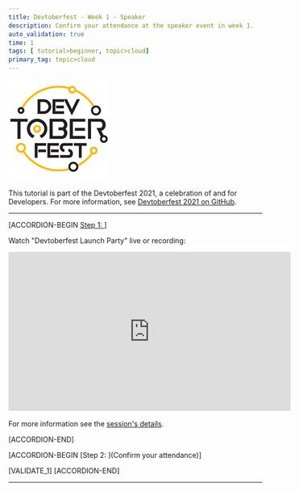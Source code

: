 ```yaml
---
title: Devtoberfest - Week 1 - Speaker
description: Confirm your attendance at the speaker event in week 1.
auto_validation: true
time: 1
tags: [ tutorial>beginner, topic>cloud]
primary_tag: topic>cloud
---
```


![Devtoberfest](Devtoberfest.jpg)

This tutorial is part of the Devtoberfest 2021, a celebration of and for Developers. For more information, see [Devtoberfest 2021 on GitHub](https://github.com/SAP-samples/devtoberfest-2021).

---

[ACCORDION-BEGIN [Step 1: ](Watch "Devtoberfest Launch Party")]

Watch "Devtoberfest Launch Party" live or recording: </br>

<iframe width="560" height="315" src="https://www.youtube.com/embed/QECsPXQBP3E" frameborder="0" allow="accelerometer; autoplay; clipboard-write; encrypted-media; gyroscope; picture-in-picture" allowfullscreen></iframe>

For more information see the [session's details](https://github.com/SAP-samples/devtoberfest-2021/tree/main/topics/Week1_Welcome#juergen-mueller-and-thomas-grassl-devtoberfest-launch-party).

[ACCORDION-END]

[ACCORDION-BEGIN [Step 2: ](Confirm your attendance)]



[VALIDATE_1]
[ACCORDION-END]

---
